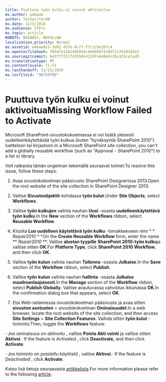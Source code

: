 ```yaml
---
title: Puuttuva työn kulku ei voinut aktivoitua
ms.author: pebaum
author: Techwriter40
ms.date: 12/3/2018
ms.audience: ITPro
ms.topic: article
ROBOTS: NOINDEX, NOFOLLOW
localization_priority: Normal
ms.assetid: e46ae8c5-3d81-457e-8c77-f7c1cbe267c4
ms.openlocfilehash: f03d7e1441465050c4b0608f4100f217b183d2e2
ms.sourcegitcommit: b43f77221f47b50c41197a448a9c26c423ce1ad5
ms.translationtype: MT
ms.contentlocale: fi-FI
ms.lasthandoff: 11/15/2019
ms.locfileid: "36753793"
---
```

# <a name="missing-workflow-failed-to-activate"></a><span data-ttu-id="a23a9-102">Puuttuva työn kulku ei voinut aktivoitua</span><span class="sxs-lookup"><span data-stu-id="a23a9-102">Missing Workflow Failed to Activate</span></span>

<span data-ttu-id="a23a9-103">Microsoft SharePoint-sivustokokoelmassa ei voi lisätä yleisesti uudelleenkäytettävää työn kulkua (kuten "hyväksyntä-SharePoint 2010") luetteloon tai kirjastoon.</span><span class="sxs-lookup"><span data-stu-id="a23a9-103">In a Microsoft SharePoint site collection, you can't add a globally reusable workflow (such as "Approval - SharePoint 2010") to a list or library.</span></span>
  
<span data-ttu-id="a23a9-104">Voit ratkaista tämän ongelman tekemällä seuraavat toimet:</span><span class="sxs-lookup"><span data-stu-id="a23a9-104">To resolve this issue, follow these steps:</span></span> 
  
1. <span data-ttu-id="a23a9-105">Avaa sivustokokoelman pääsivusto SharePoint Designerissa 2013.</span><span class="sxs-lookup"><span data-stu-id="a23a9-105">Open the root website of the site collection in SharePoint Designer 2013.</span></span>
  
2. <span data-ttu-id="a23a9-106">Valitse **Sivustoobjektit**-kohdassa **työn kulut**.</span><span class="sxs-lookup"><span data-stu-id="a23a9-106">Under **Site Objects**, select **Workflows**.</span></span> 
  
3. <span data-ttu-id="a23a9-107">Valitse **työn kulkujen** valinta nauhan **Uusi** -osasta **uudelleenkäytettävä työn kulku**.</span><span class="sxs-lookup"><span data-stu-id="a23a9-107">In the **New** section of the **Workflows** ribbon, select **Reusable Workflow**.</span></span> 
  
4. <span data-ttu-id="a23a9-108">Kirjoita **Luo uudelleen käytettävä työn kulku** -lomakkeeseen nimi \* \* *Repair2010* \* \*.</span><span class="sxs-lookup"><span data-stu-id="a23a9-108">On the **Create Reusable Workflow** form, enter the name \*\* *Repair2010* \*\*.</span></span> <span data-ttu-id="a23a9-109">Valitse **alustan tyypille** **SharePoint 2010-työn kulku**ja valitse sitten **OK**.</span><span class="sxs-lookup"><span data-stu-id="a23a9-109">For **Platform Type**, click **SharePoint 2010 Workflow**, and then click **OK**.</span></span> 
  
1. <span data-ttu-id="a23a9-110">Valitse **työn kulun** valinta nauhan **Tallenna** -osasta **Julkaise**.</span><span class="sxs-lookup"><span data-stu-id="a23a9-110">In the **Save** section of the **Workflow** ribbon, select **Publish**.</span></span> 
  
2. <span data-ttu-id="a23a9-111">Valitse **työn kulun** valinta nauhan **hallinta** -osasta **Julkaise maailmanlaajuisesti**.</span><span class="sxs-lookup"><span data-stu-id="a23a9-111">In the **Manage** section of the **Workflow** ribbon, select **Publish Globally**.</span></span> <span data-ttu-id="a23a9-112">Valitse avautuvassa vahvistus ikkunassa **OK**.</span><span class="sxs-lookup"><span data-stu-id="a23a9-112">In the confirmation dialog box that appears, select **OK**.</span></span> 
  
3. <span data-ttu-id="a23a9-113">Etsi Web-selaimessa sivustokokoelman pääsivusto ja avaa sitten **sivuston asetusten** \> sivustokokoelman **Ominaisuudet**.</span><span class="sxs-lookup"><span data-stu-id="a23a9-113">In a web browser, locate the root website of the site collection, and then access **Site Settings** \> **Site Collection Features**.</span></span> <span data-ttu-id="a23a9-114">Vaihda sitten **työn kulut** -toiminto:</span><span class="sxs-lookup"><span data-stu-id="a23a9-114">Then, toggle the **Workflows** feature:</span></span> 
  
<span data-ttu-id="a23a9-115">· Jos ominaisuus on *aktivoitu* , valitse **Poista Akti vointi** ja valitse sitten **Aktivoi**.</span><span class="sxs-lookup"><span data-stu-id="a23a9-115">· If the feature is  *Activated*  , click **Deactivate,** and then click **Activate**.</span></span> 
  
<span data-ttu-id="a23a9-116">· Jos toiminto on *poistettu käytöstä* , valitse **Aktivoi**.</span><span class="sxs-lookup"><span data-stu-id="a23a9-116">· If the feature is  *Deactivated*  , click **Activate**.</span></span> 
  
<span data-ttu-id="a23a9-117">Katso lisä tietoja seuraavasta [artikkelista](https://go.microsoft.com/fwlink/?linkid=2047770&amp;clcid=0x409).</span><span class="sxs-lookup"><span data-stu-id="a23a9-117">For more information please refer to the following [article](https://go.microsoft.com/fwlink/?linkid=2047770&amp;clcid=0x409).</span></span>
  

